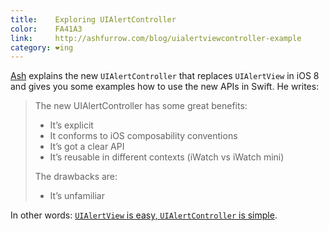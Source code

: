 ```yaml
---
title:    Exploring UIAlertController
color:    FA41A3
link:     http://ashfurrow.com/blog/uialertviewcontroller-example
category: ❤ing
---
```


[Ash] explains the new `UIAlertController` that replaces `UIAlertView` in
iOS 8 and gives you some examples how to use the new APIs in Swift. He writes:

> The new UIAlertController has some great benefits:
>
> - It’s explicit
> - It conforms to iOS composability conventions
> - It’s got a clear API
> - It’s reusable in different contexts (iWatch vs iWatch mini)
>
> The drawbacks are:
>
> - It’s unfamiliar

In other words: [`UIAlertView` is easy, `UIAlertController` is simple](http://www.infoq.com/presentations/Simple-Made-Easy).

[ash]: https://twitter.com/ashfurrow
